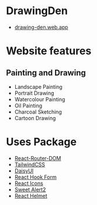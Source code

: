 # DrawingDen

- [drawing-den.web.app](https://drawing-den.web.app/)

# Website features

## Painting and Drawing

- Landscape Painting
- Portrait Drawing
- Watercolour Painting
- Oil Painting
- Charcoal Sketching
- Cartoon Drawing

# Uses Package

- [React-Router-DOM](https://reactrouter.com/en/main)
- [TailwindCSS](https://github.com/vitejs/vite-plugin-react-swc)
- [DaisyUI](https://daisyui.com/)
- [React Hook Form](https://react-hook-form.com/)
- [React Icons](https://react-icons.github.io/react-icons/)
- [Sweet Alert2](https://sweetalert2.github.io/#download)
- [React Helmet](https://www.npmjs.com/package/react-helmet)
